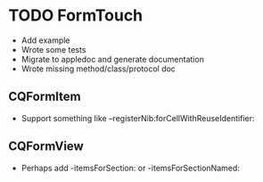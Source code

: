 TODO FormTouch
==============

- Add example
- Wrote some tests
- Migrate to appledoc and generate documentation
- Wrote missing method/class/protocol doc

## CQFormItem

- Support something like –registerNib:forCellWithReuseIdentifier:

## CQFormView

- Perhaps add -itemsForSection: or -itemsForSectionNamed: